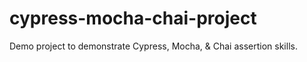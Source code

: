 # cypress-mocha-chai-project
Demo project to demonstrate Cypress, Mocha, &amp; Chai assertion skills.
